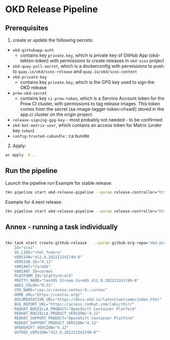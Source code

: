# OKD Release Pipeline

## Prerequisites
1. create or update the following secrets:
* `okd-githubapp-auth`
  * contains key `private.key`, which is private key of GitHub App (okd-tekton-token) with permissions to create releases in `okd-scos` project
* `okd-quay-pull-secret`, which is a dockerconfig with permissions to push to `quay.io/okd/scos-release` and `quay.io/okd/scos-content`
* `okd-private-key`
  * contains key `private.key`, which is the GPG key used to sign the OKD release
* `prow-okd-secret`
  * contains key `ci-prow-token`, which is a Service Account token for the Prow CI cluster, with permissions to tag release images. This token comes from the secret (sa-image-tagger-token-chsw6) stored in the app.ci cluster on the origin project.
* `release-signing-gpg-key` - most probably not needed - to be confirmed
* `okd-bot-matrix-user`, which contains an access token for Matrix (under key `token`)
* `config-trusted-cabundle` : ca bundle
2. Apply:
```bash
oc apply -k .
```

## Run the pipeline
Launch the pipeline run
Example for stable release: 
```bash
tkn pipeline start okd-release-pipeline --param release-controller="https://origin-release.ci.openshift.org" --param release-stream="4.13.0-0.okd-scos" --param release-imagestream="release-scos" --param content-mirror-pushspec="quay.io/okd/scos-content" --param release-mirror-pushspec="quay.io/okd/scos-release" --param github-org-repo="okd-project/okd-scos" --param is-release-latest=true --param enable-notifications=true --param matrix-room=\!nStsazaBvZCZQHPWTY:fedoraproject.org --param matrix-endpoint=matrix.org --param matrix-secret=okd-bot-matrix-user --workspace name=release-binaries,volumeClaimTemplateFile=templates/claimTemplate.yaml  --pipeline-timeout 4h 

```

Example for 4.next release: 
```bash
tkn pipeline start okd-release-pipeline --param release-controller="https://origin-release.ci.openshift.org" --param release-stream="4.14.0-0.okd-scos" --param release-imagestream="release-scos-next" --param content-mirror-pushspec="quay.io/okd/scos-content" --param release-mirror-pushspec="quay.io/okd/scos-release" --param github-org-repo="okd-project/okd-scos" --param is-release-latest=false --param enable-notifications=true --param matrix-room=\!nStsazaBvZCZQHPWTY:fedoraproject.org --param matrix-endpoint=matrix.org --param matrix-secret=okd-bot-matrix-user --workspace name=release-binaries,volumeClaimTemplateFile=templates/claimTemplate.yaml  --pipeline-timeout 4h 

```

## Annex - running a task individually
```bash

tkn task start create-github-release   --param github-org-repo="okd-project/okd-scos"    --param github-token-secret-key="gh-okd-token"    --param github-token-secret-name="gh-token"    --param gpg-key-id="maintainers@okd.io"    --param gpg-secret-key-name="private.key"    --param gpg-secret-name="okd-private-key"    --param mirrored-release-pullspec="quay.io/okd/scos-release:4.12.0-0.okd-scos-2022-12-02-083740"    --param release-name="4.12.0-0.okd-scos-2022-12-02-083740"    --param os-release='NAME="CentOS Stream CoreOS"
    ID="scos"
    ID_LIKE="rhel fedora"
    VERSION="412.9.202211241749-0"
    VERSION_ID="4.12"
    VARIANT="CoreOS"
    VARIANT_ID=coreos
    PLATFORM_ID="platform:el9"
    PRETTY_NAME="CentOS Stream CoreOS 412.9.202211241749-0"
    ANSI_COLOR="0;31"
    CPE_NAME="cpe:/o:centos:centos:9::coreos"
    HOME_URL="https://centos.org/"
    DOCUMENTATION_URL="https://docs.okd.io/latest/welcome/index.html"
    BUG_REPORT_URL="https://access.redhat.com/labs/rhir/"
    REDHAT_BUGZILLA_PRODUCT="OpenShift Container Platform"
    REDHAT_BUGZILLA_PRODUCT_VERSION="4.12"
    REDHAT_SUPPORT_PRODUCT="OpenShift Container Platform"
    REDHAT_SUPPORT_PRODUCT_VERSION="4.12"
    OPENSHIFT_VERSION="4.12"
    OSTREE_VERSION="412.9.202211241749-0"'
```
